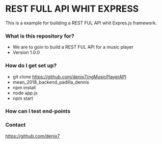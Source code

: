 

# REST FULL API WHIT EXPRESS

This is a example for building a REST FUL API whit Expres.js framework.

### What is this repository for? ###

* We are to goin to build a REST FUL API for a music player
* Version 1.0.0

### How do I get set up? ###

* git clone
https://github.com/denix7/ngMusicPlayerAPI
* mean_2018_backend_padilla_dennis
* npm install 
* node app.js
* npm start

### How can I test end-points ###
### Contact ###

https://github.com/denix7